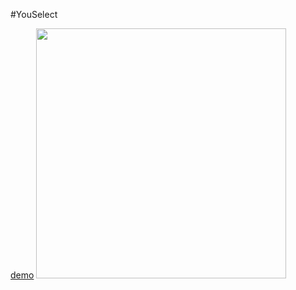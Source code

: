 #YouSelect

[demo](doc/youselect.gif)
<img src="https://raw.github.com/caseymeiz/youselect/development/demo.gif" width="400" />
